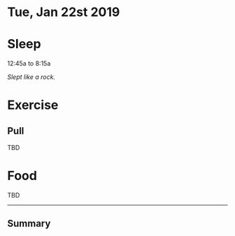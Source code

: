 # Tue, Jan 22st 2019

# Sleep
12:45a to 8:15a

_Slept like a rock._

# Exercise

## Pull

TBD

# Food

TBD

***

## Summary
